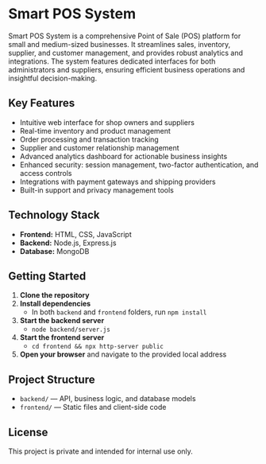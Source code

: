 # Smart POS System

Smart POS System is a comprehensive Point of Sale (POS) platform for small and medium-sized businesses. It streamlines sales, inventory, supplier, and customer management, and provides robust analytics and integrations. The system features dedicated interfaces for both administrators and suppliers, ensuring efficient business operations and insightful decision-making.

## Key Features
- Intuitive web interface for shop owners and suppliers
- Real-time inventory and product management
- Order processing and transaction tracking
- Supplier and customer relationship management
- Advanced analytics dashboard for actionable business insights
- Enhanced security: session management, two-factor authentication, and access controls
- Integrations with payment gateways and shipping providers
- Built-in support and privacy management tools

## Technology Stack
- **Frontend:** HTML, CSS, JavaScript
- **Backend:** Node.js, Express.js
- **Database:** MongoDB

## Getting Started
1. **Clone the repository**
2. **Install dependencies**
   - In both `backend` and `frontend` folders, run `npm install`
3. **Start the backend server**
   - `node backend/server.js`
4. **Start the frontend server**
   - `cd frontend && npx http-server public`
5. **Open your browser** and navigate to the provided local address

## Project Structure
- `backend/` — API, business logic, and database models
- `frontend/` — Static files and client-side code

## License
This project is private and intended for internal use only.
